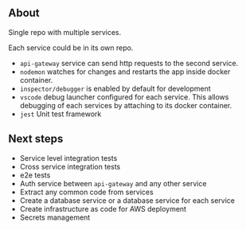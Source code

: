## About

Single repo with multiple services.

Each service could be in its own repo.

- `api-gateway` service can send http requests to the second service.
- `nodemon` watches for changes and restarts the app inside docker container.
- `inspector/debugger` is enabled by default for development
- `vscode` debug launcher configured for each service. This allows debugging of each services by attaching to its docker container.
- `jest` Unit test framework

## Next steps

- Service level integration tests
- Cross service integration tests
- e2e tests
- Auth service between `api-gateway` and any other service
- Extract any common code from services
- Create a database service or a database service for each service
- Create infrastructure as code for AWS deployment
-  Secrets management
